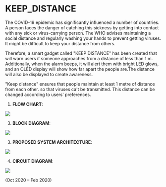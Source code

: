 # KEEP_DISTANCE
<p>The COVID-19 epidemic has significantly influenced a number of countries. A person faces the danger of catching this sickness by getting into contact with any sick or virus-carrying person. The WHO advises maintaining a social distance and regularly washing your hands to prevent getting viruses. It might be difficult to keep your distance from others. </p>
<p>Therefore, a smart gadget called "KEEP DISTANCE" has been created that will warn users if someone approaches from a distance of less than 1 m. Additionally, when the alarm beeps, it will alert them with bright LED glows, and an OLED display will show how far apart the people are.The distance will also be displayed to create awareness.</p>
<p>"Keep distance" ensures that people maintain at least 1 metre of distance from each other. so that viruses ca't be transmitted. This distance can be changed according to users' preferences.</p>


1. **FLOW CHART**:
<img src="https://user-images.githubusercontent.com/83163103/189480407-7663cb33-4663-4766-99af-c40cd9651747.PNG" >

3. **BLOCK DIAGRAM**:
<img src="https://user-images.githubusercontent.com/83163103/189480409-ee630346-b803-400e-a32d-2fd623dce5b7.PNG" >

3. **PROPOSED SYSTEM ARCHITECTURE**:
<img src="https://user-images.githubusercontent.com/83163103/189480408-45ded5f8-6eba-4aed-9db6-27e4918dd1e9.PNG" >

4. **CIRCUIT DIAGRAM**:
<img src="https://user-images.githubusercontent.com/83163103/189480410-a25211bc-c45e-48b6-bbc6-9753c553224d.PNG" >

<p>(Oct 2020 – Feb 2020)</p>
